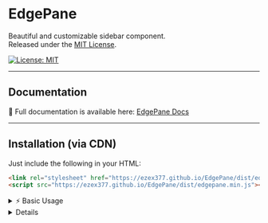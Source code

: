 # EdgePane

Beautiful and customizable sidebar component.  
Released under the [MIT License](./LICENSE).

[![License: MIT](https://img.shields.io/badge/License-MIT-green.svg)](./LICENSE)

---

## Documentation

📖 Full documentation is available here: [EdgePane Docs](https://ezex377.github.io/EdgePane/index.html)

---

## Installation (via CDN)

Just include the following in your HTML:

```html
<link rel="stylesheet" href="https://ezex377.github.io/EdgePane/dist/edgepane.min.css" />
<script src="https://ezex377.github.io/EdgePane/dist/edgepane.min.js"></script>
```

</details>

<details>
<summary>⚡ Basic Usage</summary>

```html
<div class="edgepane">
  <button class="edgepane-toggle">☰</button>
  <nav class="edgepane-sidebar">
    <!-- sidebar content -->
  </nav>
</div>
```

</details>

<details>

---

## License

MIT License © 2025 Ronny Das  
See [LICENSE](./LICENSE) for details.